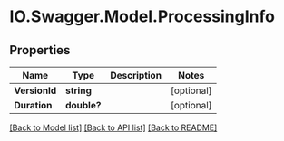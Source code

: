 # IO.Swagger.Model.ProcessingInfo
## Properties

Name | Type | Description | Notes
------------ | ------------- | ------------- | -------------
**VersionId** | **string** |  | [optional] 
**Duration** | **double?** |  | [optional] 

[[Back to Model list]](../README.md#documentation-for-models) [[Back to API list]](../README.md#documentation-for-api-endpoints) [[Back to README]](../README.md)

